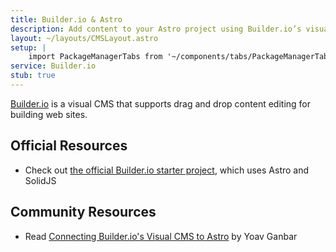 ```yaml
---
title: Builder.io & Astro
description: Add content to your Astro project using Builder.io’s visual CMS
layout: ~/layouts/CMSLayout.astro
setup: |
    import PackageManagerTabs from '~/components/tabs/PackageManagerTabs.astro'
service: Builder.io
stub: true
---
```


[Builder.io](https://www.builder.io/) is a visual CMS that supports drag and drop content editing for building web sites.

## Official Resources

- Check out [the official Builder.io starter project](https://github.com/BuilderIO/builder/tree/main/examples/astro-solidjs), which uses Astro and SolidJS

## Community Resources

- Read [Connecting Builder.io's Visual CMS to Astro](https://www.hamatoyogi.dev/blog/astro-log/connecting-builderio-to-astro) by Yoav Ganbar
